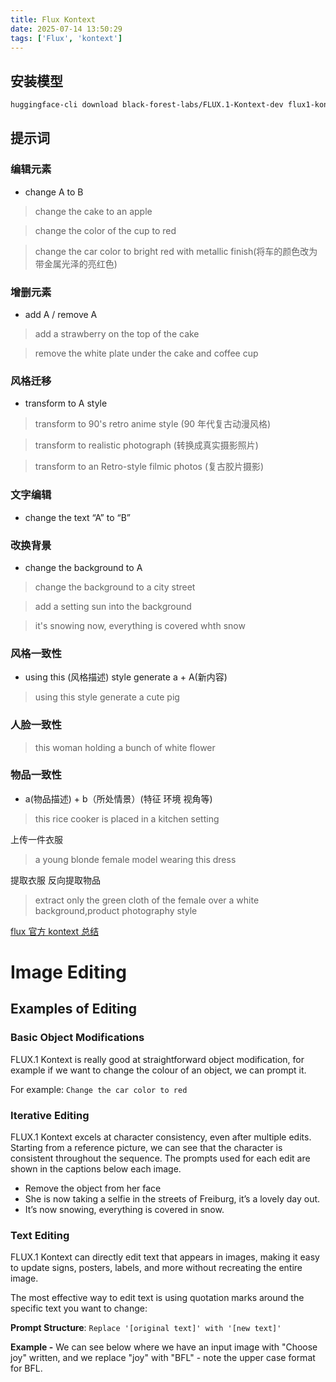 ```yaml
---
title: Flux Kontext
date: 2025-07-14 13:50:29
tags: ['Flux', 'kontext']
---
```


## 安装模型

```bash
huggingface-cli download black-forest-labs/FLUX.1-Kontext-dev flux1-kontext-dev.safetensors --local-dir ./diffusion_models
```

## 提示词

### 编辑元素

- change A to B

> change the cake to an apple

> change the color of the cup to red

> change the car color to bright red with metallic finish(将车的颜色改为带金属光泽的亮红色)

### 增删元素

- add A / remove A

> add a strawberry on the top of the cake

> remove the white plate under the cake and coffee cup

###

### 风格迁移

- transform to A style

> transform to 90's retro anime style (90 年代复古动漫风格)

> transform to realistic photograph (转换成真实摄影照片)

> transform to an Retro-style filmic photos (复古胶片摄影)

### 文字编辑

- change the text “A” to “B”

### 改换背景

- change the background to A

> change the background to a city street

> add a setting sun into the background

> it's snowing now, everything is covered whth snow

### 风格一致性

- using this (风格描述) style generate a + A(新内容)

> using this style generate a cute pig

### 人脸一致性

> this woman holding a bunch of white flower

### 物品一致性

- a(物品描述) + b（所处情景）(特征 环境 视角等)

> this rice cooker is placed in a kitchen setting

上传一件衣服

> a young blonde female model wearing this dress

提取衣服 反向提取物品

> extract only the green cloth of the female over a white background,product photography style

[flux 官方 kontext 总结](https://docs.bfl.ai/kontext/kontext_image_editing)

# Image Editing

## Examples of Editing

### Basic Object Modifications

FLUX.1 Kontext is really good at straightforward object modification, for example if we want to change the colour of an object, we can prompt it.

For example: `Change the car color to red`

### Iterative Editing

FLUX.1 Kontext excels at character consistency, even after multiple edits. Starting from a reference picture, we can see that the character is consistent throughout the sequence. The prompts used for each edit are shown in the captions below each image.

- Remove the object from her face
- She is now taking a selfie in the streets of Freiburg, it’s a lovely day out.
- It’s now snowing, everything is covered in snow.

### Text Editing

FLUX.1 Kontext can directly edit text that appears in images, making it easy to update signs, posters, labels, and more without recreating the entire image.

The most effective way to edit text is using quotation marks around the specific text you want to change:

**Prompt Structure**: `Replace '[original text]' with '[new text]'`

**Example -** We can see below where we have an input image with "Choose joy" written, and we replace "joy" with "BFL" - note the upper case format for BFL.
